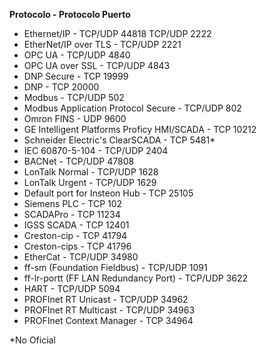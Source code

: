 **Protocolo - Protocolo Puerto** 

- Ethernet/IP - TCP/UDP 44818 TCP/UDP 2222
- EtherNet/IP over TLS - TCP/UDP 2221
- OPC UA - TCP/UDP 4840
- OPC UA over SSL - TCP/UDP 4843
- DNP Secure - TCP 19999
- DNP - TCP 20000
- Modbus - TCP/UDP 502
- Modbus Application Protocol Secure - TCP/UDP 802
- Omron FINS - UDP 9600
- GE Intelligent Platforms Proficy HMI/SCADA - TCP 10212
- Schneider Electric's ClearSCADA - TCP 5481*
- IEC 60870-5-104 - TCP/UDP 2404
- BACNet - TCP/UDP 47808
- LonTalk Normal - TCP/UDP 1628
- LonTalk Urgent - TCP/UDP 1629
- Default port for Insteon Hub - TCP 25105
- Siemens PLC - TCP 102
- SCADAPro - TCP 11234
- IGSS SCADA - TCP 12401
- Creston-cip - TCP 41794
- Creston-cips - TCP 41796
- EtherCat - TCP/UDP 34980
- ff-sm (Foundation Fieldbus) - TCP/UDP 1091
- ff-lr-portt (FF LAN Redundancy Port) - TCP/UDP 3622
- HART - TCP/UDP 5094
- PROFInet RT Unicast - TCP/UDP 34962
- PROFInet RT Multicast - TCP/UDP 34963
- PROFInet Context Manager - TCP 34964

*No Oficial
